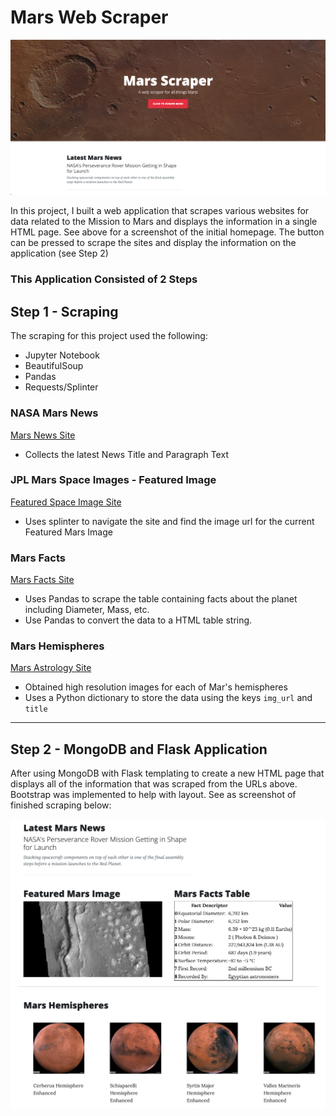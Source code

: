 # Mars Web Scraper

![mission_to_mars](Screenshots/homepage_1.png)

In this project, I built a web application that scrapes various websites for data related to the Mission to Mars and displays the information in a single HTML page. See above for a screenshot of the initial homepage. The button can be pressed to scrape the sites and display the information on the application (see Step 2)

### This Application Consisted of 2 Steps


## Step 1 - Scraping

The scraping for this project used the following:
* Jupyter Notebook
* BeautifulSoup
* Pandas
* Requests/Splinter

### NASA Mars News

[Mars News Site](https://redplanetscience.com/)
* Collects the latest News Title and Paragraph Text

### JPL Mars Space Images - Featured Image

[Featured Space Image Site](https://spaceimages-mars.com)
* Uses splinter to navigate the site and find the image url for the current Featured Mars Image

### Mars Facts

[Mars Facts Site](https://galaxyfacts-mars.com)
* Uses Pandas to scrape the table containing facts about the planet including Diameter, Mass, etc.
* Use Pandas to convert the data to a HTML table string.

### Mars Hemispheres

[Mars Astrology Site](https://marshemispheres.com/)
* Obtained high resolution images for each of Mar's hemispheres
* Uses a Python dictionary to store the data using the keys `img_url` and `title`

- - -

## Step 2 - MongoDB and Flask Application

After using MongoDB with Flask templating to create a new HTML page that displays all of the information that was scraped from the URLs above. Bootstrap was implemented to help with layout. See as screenshot of finished scraping below:


![homepage_2](Screenshots/homepage_2.png)
